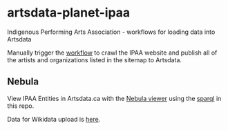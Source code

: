 # artsdata-planet-ipaa
Indigenous Performing Arts Association - workflows for loading data into Artsdata

Manually trigger the [workflow](https://github.com/culturecreates/artsdata-planet-ipaa/actions/workflows/ipaa-sitemap-entities.yml) to crawl the IPAA website and publish all of the artists and organizations listed in the sitemap to Artsdata.

## Nebula

View IPAA Entities in Artsdata.ca with the [Nebula viewer](http://kg.artsdata.ca/query/show?sparql=https%3A%2F%2Fraw.githubusercontent.com%2Fculturecreates%2Fartsdata-planet-ipaa%2Fmain%2Fsparqls%2Fnebula%2Fipaa_entities.sparql&title=IPAA+People+and+Organizations) using the [sparql](https://raw.githubusercontent.com/culturecreates/artsdata-planet-ipaa/main/sparqls/nebula/ipaa_entites.sparql) in this repo.

Data for Wikidata upload is [here](http://kg.artsdata.ca/query/show?sparql=https%3A%2F%2Fraw.githubusercontent.com%2Fculturecreates%2Fartsdata-planet-ipaa%2Fmain%2Fsparqls%2Fnebula%2Fdata_for_wikidata.sparql&title=IPAA+data+for+Wikidata).

